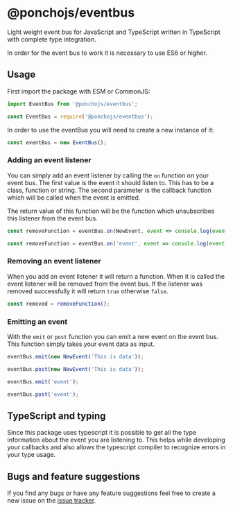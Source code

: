 # @ponchojs/eventbus

Light weight event bus for JavaScript and TypeScript written in TypeScript with complete type integration.

In order for the event bus to work it is necessary to use ES6 or higher.

## Usage

First import the package with ESM or CommonJS:

```js
import EventBus from '@ponchojs/eventbus';

const EventBus = require('@ponchojs/eventbus');
```

In order to use the eventBus you will need to create a new instance of it:

```js
const eventBus = new EventBus();
```

### Adding an event listener

You can simply add an event listener by calling the `on` function on your event bus.
The first value is the event it should listen to. This has to be a class, function or string.
The second parameter is the callback function which will be called when the event is emitted.

The return value of this function will be the function which unsubscribes this listener from the event bus.

```js
const removeFunction = eventBus.on(NewEvent, event => console.log(event));

const removeFunction = eventBus.on('event', event => console.log(event));
```

### Removing an event listener

When you add an event listener it will return a function. When it is called the event listener will be removed from the event bus.
If the listener was removed successfully it will return `true` otherwise `false`.

```js
const removed = removeFunction();
```

### Emitting an event

With the `emit` or `post` function you can emit a new event on the event bus. This function simply takes your event data as input.

```js
eventBus.emit(new NewEvent('This is data'));

eventBus.post(new NewEvent('This is data'));

eventBus.emit('event');

eventBus.post('event');
```

## TypeScript and typing

Since this package uses typescript it is possible to get all the type information about the event you are listening to. This helps while developing your callbacks and also allows the typescript compiler to recognize errors in your type usage.

## Bugs and feature suggestions

If you find any bugs or have any feature suggestions feel free to create a new issue on the [issue tracker](https://github.com/lukaspatschil/poncho-eventbus/issues).

